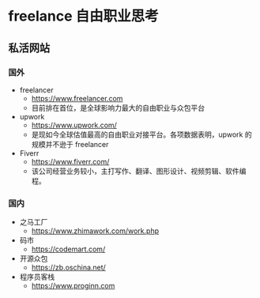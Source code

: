 # freelance 自由职业思考

## 私活网站

### 国外

- freelancer
  - <https://www.freelancer.com>
  - 目前排在首位，是全球影响力最大的自由职业与众包平台
- upwork
  - <https://www.upwork.com/>
  - 是现如今全球估值最高的自由职业对接平台。各项数据表明，upwork 的规模并不逊于 freelancer
- Fiverr
  - <https://www.fiverr.com/>
  - 该公司经营业务较小，主打写作、翻译、图形设计、视频剪辑、软件编程。

### 国内

- 之马工厂
  - <https://www.zhimawork.com/work.php>
- 码市
  - <https://codemart.com/>
- 开源众包
  - <https://zb.oschina.net/>
- 程序员客栈
  - <https://www.proginn.com>
